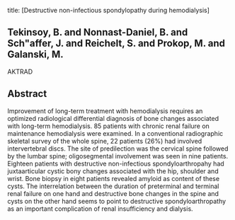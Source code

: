title: [Destructive non-infectious spondylopathy during hemodialysis]

## Tekinsoy, B. and Nonnast-Daniel, B. and Sch"affer, J. and Reichelt, S. and Prokop, M. and Galanski, M.
AKTRAD


## Abstract
Improvement of long-term treatment with hemodialysis requires an optimized radiological differential diagnosis of bone changes associated with long-term hemodialysis. 85 patients with chronic renal failure on maintenance hemodialysis were examined. In a conventional radiographic skeletal survey of the whole spine, 22 patients (26%) had involved intervertebral discs. The site of predilection was the cervical spine followed by the lumbar spine; oligosegmental involvement was seen in nine patients. Eighteen patients with destructive non-infectious spondyloarthropahy had juxtaarticular cystic bony changes associated with the hip, shoulder and wrist. Bone biopsy in eight patients revealed amyloid as content of these cysts. The interrelation between the duration of preterminal and terminal renal failure on one hand and destructive bone changes in the spine and cysts on the other hand seems to point to destructive spondyloarthropathy as an important complication of renal insufficiency and dialysis.

